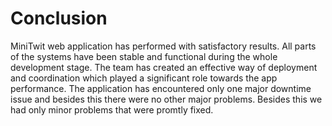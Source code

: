# Conclusion
MiniTwit web application has performed with satisfactory results. All parts of the systems have been stable and functional during the whole development stage. The team has created an effective way of deployment and coordination which played a significant role towards the app performance. The application has encountered only one major downtime issue and besides this there were no other major problems. Besides this we had only minor problems that were promtly fixed. 